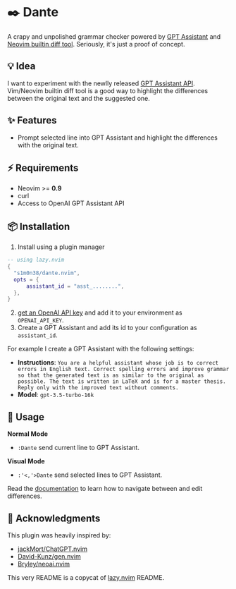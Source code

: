 # ✒️ Dante

A crapy and unpolished grammar checker powered by [GPT Assistant](https://openai.com/blog/introducing-gpts) and [Neovim builtin diff tool](https://neovim.io/doc/user/diff.html). Seriously, it's just a proof of concept.

## 💡 Idea

I want to experiment with the newlly released [GPT Assistant API](https://platform.openai.com/docs/assistants/overview). Vim/Neovim builtin diff tool is a good way to highlight the differences between the original text and the suggested one.

## ✨ Features

- Prompt selected line into GPT Assistant and highlight the differences with the original text.

## ⚡️ Requirements

- Neovim >= **0.9**
- curl
- Access to OpenAI GPT Assistant API

## 📦 Installation

1. Install using a plugin manager

```lua
-- using lazy.nvim
{
  "s1m0n38/dante.nvim",
  opts = {
	  assistant_id = "asst_........",
  },
}
```

2. [get an OpenAI API key](https://platform.openai.com/docs/api-reference/introduction) and add it to your environment as `OPENAI_API_KEY`.
1. Create a GPT Assistant and add its id to your configuration as `assistant_id`.

For example I create a GPT Assistant with the following settings:

- **Instructions**: `You are a helpful assistant whose job is to correct errors in English text. Correct spelling errors and improve grammar so that the generated text is as similar to the original as possible. The text is written in LaTeX and is for a master thesis. Reply only with the improved text without comments.`
- **Model**: `gpt-3.5-turbo-16k`

## 🚀 Usage

**Normal Mode**

- `:Dante` send current line to GPT Assistant.

**Visual Mode**

- `:'<,'>Dante` send selected lines to GPT Assistant.

Read the [documentation](https://neovim.io/doc/user/diff.html) to learn how to navigate between and edit differences.

## 🙏 Acknowledgments

This plugin was heavily inspired by:

- [jackMort/ChatGPT.nvim](https://github.com/jackMort/ChatGPT.nvim)
- [David-Kunz/gen.nvim](https://github.com/David-Kunz/gen.nvim)
- [Bryley/neoai.nvim](https://github.com/Bryley/neoai.nvim)

This very README is a copycat of [lazy.nvim](https://github.com/folke/lazy.nvim) README.
